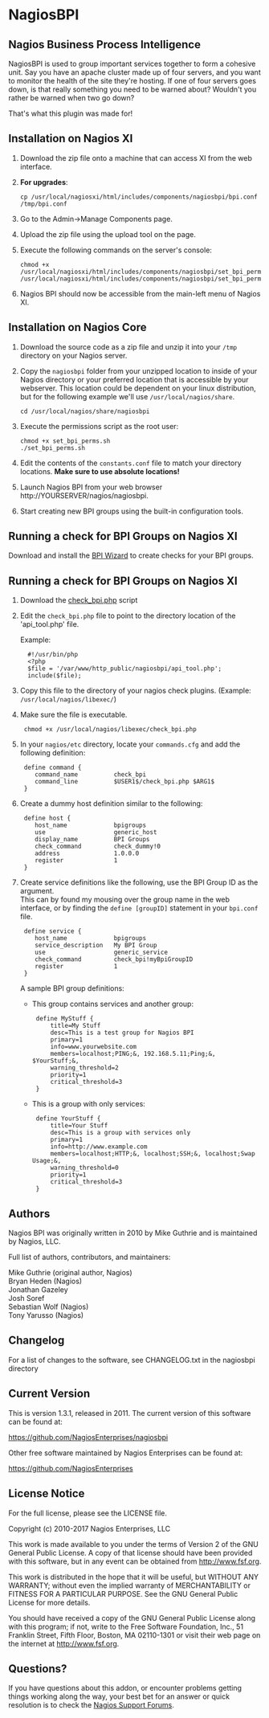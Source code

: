 NagiosBPI
=========

## Nagios Business Process Intelligence

NagiosBPI is used to group important services together to form a cohesive unit. 
Say you have an apache cluster made up of four servers, and you want to monitor 
the health of the site they're hosting. If one of four servers goes down, 
is that really something you need to be warned about? Wouldn't you rather be warned 
when two go down?

That's what this plugin was made for!


Installation on Nagios XI
-------------------------

1. Download the zip file onto a machine that can access XI from the web interface.

2. **For upgrades**:
   
       cp /usr/local/nagiosxi/html/includes/components/nagiosbpi/bpi.conf /tmp/bpi.conf

3. Go to the Admin->Manage Components page.

4. Upload the zip file using the upload tool on the page.

5. Execute the following commands on the server's console:

       chmod +x /usr/local/nagiosxi/html/includes/components/nagiosbpi/set_bpi_perms.sh
       /usr/local/nagiosxi/html/includes/components/nagiosbpi/set_bpi_perms.sh

6. Nagios BPI should now be accessible from the main-left menu of Nagios XI.


Installation on Nagios Core
---------------------------

1. Download the source code as a zip file and unzip it 
   into your `/tmp` directory on your Nagios server.

2. Copy the `nagiosbpi` folder from your unzipped location to inside of 
   your Nagios directory or your preferred location that is accessible 
   by your webserver. This location could be dependent on your linux 
   distribution, but for the following example we'll use 
   `/usr/local/nagios/share`.

       cd /usr/local/nagios/share/nagiosbpi 

3. Execute the permissions script as the root user:

       chmod +x set_bpi_perms.sh
       ./set_bpi_perms.sh

4. Edit the contents of the `constants.conf` file to match your directory 
   locations. **Make sure to use absolute locations!**

5. Launch Nagios BPI from your web browser http://YOURSERVER/nagios/nagiosbpi.

6. Start creating new BPI groups using the built-in configuration tools.


Running a check for BPI Groups on Nagios XI
-------------------------------------------

Download and install the [BPI Wizard](http://exchange.nagios.org/directory/Addons/Configuration/Configuration-Wizards/Nagios-Business-Process-Intelligence-%28BPI%29-Wizard/details) to create checks for your BPI groups.


Running a check for BPI Groups on Nagios XI
-------------------------------------------

1. Download the [check_bpi.php](https://raw.githubusercontent.com/NagiosEnterprises/nagiosbpi/master/nagiosbpi/check_bpi.php) script
2. Edit the `check_bpi.php` file to point to the directory location of the 'api_tool.php' file.  
   
     Example:

         #!/usr/bin/php 
         <?php
         $file = '/var/www/http_public/nagiosbpi/api_tool.php'; 
         include($file);

3. Copy this file to the directory of your nagios check plugins. (Example: `/usr/local/nagios/libexec/`)
4. Make sure the file is executable.

        chmod +x /usr/local/nagios/libexec/check_bpi.php

5. In your `nagios/etc` directory, locate your `commands.cfg` and add the following definition:

        define command {
           command_name          check_bpi
           command_line          $USER1$/check_bpi.php $ARG1$
        }

6. Create a dummy host definition similar to the following:

        define host {
           host_name             bpigroups
           use                   generic_host
           display_name          BPI Groups
           check_command         check_dummy!0
           address               1.0.0.0
           register              1
        }

7. Create service definitions like the following, use the BPI Group ID as the argument.  
   This can by found my mousing over the group name in the web interface, or by finding the `define [groupID]` statement in your `bpi.conf` file.

        define service {
           host_name             bpigroups
           service_description   My BPI Group 
           use                   generic_service
           check_command         check_bpi!myBpiGroupID
           register              1
        }   

   A sample BPI group definitions:

     * This group contains services and another group:

            define MyStuff {
                title=My Stuff
                desc=This is a test group for Nagios BPI
                primary=1
                info=www.yourwebsite.com
                members=localhost;PING;&, 192.168.5.11;Ping;&, $YourStuff;&, 
                warning_threshold=2 
                priority=1 
                critical_threshold=3
            }

     * This is a group with only services:

            define YourStuff {
                title=Your Stuff
                desc=This is a group with services only 
                primary=1
                info=http://www.example.com
                members=localhost;HTTP;&, localhost;SSH;&, localhost;Swap Usage;&, 
                warning_threshold=0
                priority=1
                critical_threshold=3
            }

Authors
-------

Nagios BPI was originally written in 2010 by Mike Guthrie and is maintained by
Nagios, LLC.

Full list of authors, contributors, and maintainers:

Mike Guthrie (original author, Nagios)  
Bryan Heden (Nagios)  
Jonathan Gazeley  
Josh Soref  
Sebastian Wolf (Nagios)  
Tony Yarusso (Nagios)  

Changelog
---------

For a list of changes to the software, see CHANGELOG.txt in the nagiosbpi 
directory

Current Version
---------------

This is version 1.3.1, released in 2011. The current version of this software
can be found at:

https://github.com/NagiosEnterprises/nagiosbpi

Other free software maintained by Nagios Enterprises can be found at:

https://github.com/NagiosEnterprises

License Notice
--------------

For the full license, please see the LICENSE file.

Copyright (c) 2010-2017 Nagios Enterprises, LLC

This work is made available to you under the terms of Version 2 of
the GNU General Public License. A copy of that license should have
been provided with this software, but in any event can be obtained
from http://www.fsf.org.

This work is distributed in the hope that it will be useful, but
WITHOUT ANY WARRANTY; without even the implied warranty of
MERCHANTABILITY or FITNESS FOR A PARTICULAR PURPOSE. See the GNU
General Public License for more details.

You should have received a copy of the GNU General Public License
along with this program; if not, write to the Free Software
Foundation, Inc., 51 Franklin Street, Fifth Floor, Boston, MA
02110-1301 or visit their web page on the internet at
http://www.fsf.org.

Questions?
----------

If you have questions about this addon, or encounter problems getting things
working along the way, your best bet for an answer or quick resolution is to check the
[Nagios Support Forums](https://support.nagios.com/forum/viewforum.php?f=5).
